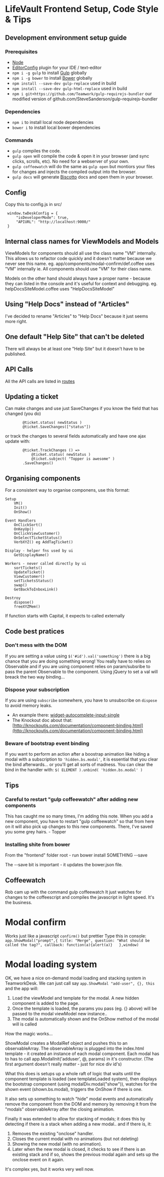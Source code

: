 LifeVault Frontend Setup, Code Style & Tips
===

## Development environment setup guide

### Prerequisites
- [Node](http://nodejs.org/)
- [EditorConfig](http://editorconfig.org) plugin for your IDE / text-editor
- `npm i -g gulp` to install [Gulp](http://gulpjs.com/) globally
- `npm i -g bower` to install [Bower](http://bower.io/) globally
- `npm install --save-dev gulp-replace` used in build
- `npm install --save-dev gulp-html-replace` used in build
- `npm i git+https://github.com/Teamwork/gulp-requirejs-bundler` our modified version of github.com/SteveSanderson/gulp-requirejs-bundler

### Dependencies
- `npm i` to install local node dependencies
- `bower i` to install local bower dependencies

### Commands
- `gulp` compiles the code.
- `gulp open` will compile the code & open it in your browser (and sync clicks, scrolls, etc). No need for a webserver of your own.
- `gulp coffeewatch` will do the same as `gulp open` but montiors your files for changes and injects the compiled output into the browser.
- `gulp docs` will generate [Biscotto](https://github.com/atom/biscotto) docs and open them in your browser.


## Config
Copy this to config.js in src/
```
 window.twDeskConfig = {
     "isDeveloperMode": true,
     "APIURL": "http://localhost:9000/"
 }
```

## Internal class names for ViewModels and Models

ViewModels for components should all use the class name "VM" internally.
This allows us to refactor code quickly and it doesn't matter because we never see this name.
eg. app/components/modal-confirm/def.coffee uses "VM" internally
ie. All components should use "VM" for their class name.

Models on the other hand should always have a proper name - because they can listed
in the console and it's useful for context and debugging.
eg. helpDocsSiteModel.coffee uses "HelpDocsSiteModel"



## Using "Help Docs" instead of "Articles"

I've decided to rename "Articles" to "Help Docs" because it just seems more right.

## One default "Help Site" that can't be deleted

There will always be at least one "Help Site" but it doesn't have to be published.



## API Calls

All the API calls are listed in [routes](https://github.com/Teamwork/TeamworkDesk/blob/master/conf/routes)


## Updating a ticket

Can make changes and use just SaveChanges if you know the field that has changed (you do)
```
        @ticket.status( newStatus )
        @ticket.SaveChanges(["status"])
```

or track the changes to several fields automatically and have one ajax update with:
```
        @ticket.TrackChanges () =>
            @ticket.status( newStatus )
            @ticket.subject( "Topper is awesome" )
        .SaveChanges()
```

## Organising components
For a consistent way to organise componens, use this format:
```
Setup
	VM()
	Init()
	OnShow()

Event Handlers
	OnClickSort()
	OnKeyUp()
	OnClickViewCustomer()
	OnSelectTicketStatus()
	VerbXYZ() eg AddTagTicket()

Display - helper fns used by ui
	GetDisplayName()

Workers - never called directly by ui
	sortTickets()
	UpdateTicket()
	ViewCustomer()
	setTicketsStatus()
	swap()
	GetBackToInboxLink()

Destroy
	dispose()
	freeXYZMem()
```

If function starts with Capital, it expects to called externally

## Code best pratices

### Don't mess with the DOM

If you are setting a value using `$('#id').val('something')` there is a big chance that you are doing something wrong! You really have to relies on Observable and if you are using component relies on param/subsribe to pass the parent Observable to the component. Using jQuery to set a val will breack the two way binding...

### Dispose your subscription

If you are using `subscribe` somewhere, you have to unsubscribe on `dispose` to avoid memory leaks.
- An example there: [widget-autocomplete-input-single](https://github.com/Teamwork/TeamworkDesk/blob/master/frontend/src/app/components/widget-autocomplete-input-single/def.coffee)
- The Knockout doc about that: [http://knockoutjs.com/documentation/component-binding.html](http://knockoutjs.com/documentation/component-binding.html)

### Beware of bootstrap event binding

If you want to perform an action after a boostrap animation like
hiding a modal with a subscription to `'hidden.bs.modal'`, it is essential
that you clear the bind afterwards... or you'll get
all sorts of madness. You can clear the bind in the handler with:
`$( ELEMENT ).unbind( 'hidden.bs.modal' )`

## Tips

### Careful to restart "gulp coffeewatch" after adding new components

This has caught me so many times, I'm adding this note.
When you add a new component, you have to restart "gulp coffeewatch" so that
from here on it will also pick up changes to this new components.
There, I've saved you some grey hairs. - Topper

### Installing shite from bower
From the "frontend" folder root - run
bower install SOMETHING --save

The --save bit is important - it updates the bower.json file.

## Coffeewatch
Rob cam up with the command
gulp coffeewatch
It just watches for changes to the coffeescript and compiles the javascript
in light speed. It's the business.

# Modal confirm
Works just like a javascript `confirm()` but prettier
Type this in console:
`app.ShowModal("prompt",{ title: "Merge", question: "What should be called the tag?", callback: function(a){alert(a)}   },window)`


# Modal loading system
OK, we have a nice on-demand modal loading and stacking system in TeamworkDesk.
We can just call say
`app.ShowModal "add-user", {}, this`
and the app will:

1. Load the viewModel and template for the modal. A new hidden component is added to the page.
2. Once the template is loaded, the params you pass (eg. {} above) will be passed to the modal viewModel new instance..
3. The modal is automatically shown and the OnShow method of the modal will is called

How the magic works...

ShowModal creates a ModalRef object and pushes this to an observableArray.
The observableArray is plugged into the index.html template - it created an instance
of each modal component.
	Each modal has to has to call app.ModalInit('adduser', @, params) in it's constructor.
(The first argument doesn't really matter - just for nice div id's)

What this does is setups up a whole raft of logic that waits
until the component template is loaded (see templateLoaded system), then
displays the bootstrap component (using modalDiv.modal("show")),
watches for the shown event (shown.bs.modal), triggers the OnShow if there is one.

It also sets up something to watch "hide" modal events and automatically remove the
component from the DOM and memory by removing it from the "modals" observableArray
after the closing animation.

Finally it was extended to allow for stacking of modals; it does this by
detecting if there is a stack when adding a new modal.. and if there is, it:

1. Removes the existing "onclose" handler.
2. Closes the current modal with no animations (but not deleting)
3. Showing the new modal (with no animation).
4. Later when the new modal is closed, it checks to see if there is an existing stack and if so, shows the previous modal again and sets up the onclose event on it again.

It's complex yes, but it works very well now.

